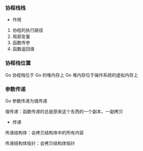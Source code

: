 ### 协程栈栈

* 作用

1. 协程的执行路径
2. 局部变量
3. 函数传参
4. 函数返回值


### 协程栈位置

Go 协程栈位于 Go 的堆内存上
Go 堆内存位于操作系统的虚拟内存上


### 参数传递

Go 参数传递为值传递

值传递：函数传递的总是原来这个东西的一个副本，一副拷贝

* 传递

传递结构体：会拷贝结构体中的所有内容

传递结构体指针：会拷贝结构体指针
